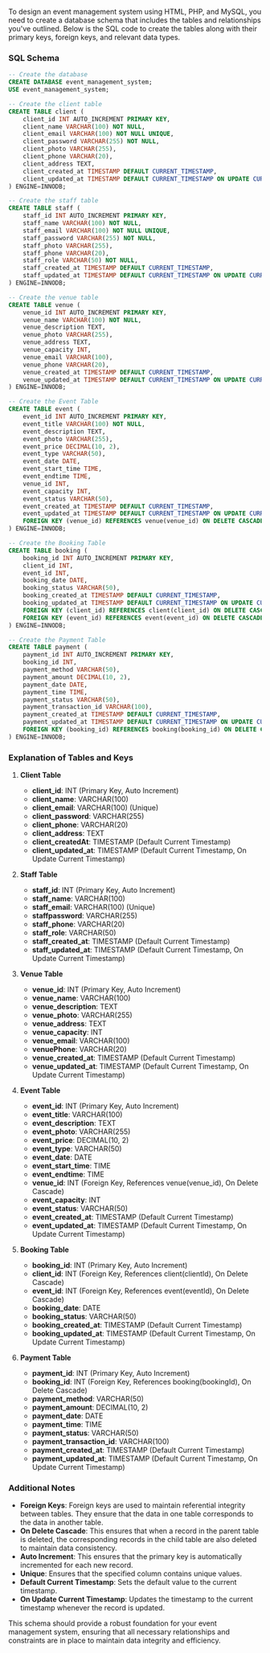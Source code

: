 To design an event management system using HTML, PHP, and MySQL, you need to create a database schema that includes the tables and relationships you've outlined. Below is the SQL code to create the tables along with their primary keys, foreign keys, and relevant data types.

### SQL Schema

```sql
-- Create the database
CREATE DATABASE event_management_system;
USE event_management_system;

-- Create the client table
CREATE TABLE client (
    client_id INT AUTO_INCREMENT PRIMARY KEY,
    client_name VARCHAR(100) NOT NULL,
    client_email VARCHAR(100) NOT NULL UNIQUE,
    client_password VARCHAR(255) NOT NULL,
    client_photo VARCHAR(255),
    client_phone VARCHAR(20),
    client_address TEXT,
    client_created_at TIMESTAMP DEFAULT CURRENT_TIMESTAMP,
    client_updated_at TIMESTAMP DEFAULT CURRENT_TIMESTAMP ON UPDATE CURRENT_TIMESTAMP
) ENGINE=INNODB;

-- Create the staff table
CREATE TABLE staff (
    staff_id INT AUTO_INCREMENT PRIMARY KEY,
    staff_name VARCHAR(100) NOT NULL,
    staff_email VARCHAR(100) NOT NULL UNIQUE,
    staff_password VARCHAR(255) NOT NULL,
    staff_photo VARCHAR(255),
    staff_phone VARCHAR(20),
    staff_role VARCHAR(50) NOT NULL,
    staff_created_at TIMESTAMP DEFAULT CURRENT_TIMESTAMP,
    staff_updated_at TIMESTAMP DEFAULT CURRENT_TIMESTAMP ON UPDATE CURRENT_TIMESTAMP
) ENGINE=INNODB;

-- Create the venue table
CREATE TABLE venue (
    venue_id INT AUTO_INCREMENT PRIMARY KEY,
    venue_name VARCHAR(100) NOT NULL,
    venue_description TEXT,
    venue_photo VARCHAR(255),
    venue_address TEXT,
    venue_capacity INT,
    venue_email VARCHAR(100),
    venue_phone VARCHAR(20),
    venue_created_at TIMESTAMP DEFAULT CURRENT_TIMESTAMP,
    venue_updated_at TIMESTAMP DEFAULT CURRENT_TIMESTAMP ON UPDATE CURRENT_TIMESTAMP
) ENGINE=INNODB;

-- Create the Event Table
CREATE TABLE event (
    event_id INT AUTO_INCREMENT PRIMARY KEY,
    event_title VARCHAR(100) NOT NULL,
    event_description TEXT,
    event_photo VARCHAR(255),
    event_price DECIMAL(10, 2),
    event_type VARCHAR(50),
    event_date DATE,
    event_start_time TIME,
    event_endtime TIME,
    venue_id INT,
    event_capacity INT,
    event_status VARCHAR(50),
    event_created_at TIMESTAMP DEFAULT CURRENT_TIMESTAMP,
    event_updated_at TIMESTAMP DEFAULT CURRENT_TIMESTAMP ON UPDATE CURRENT_TIMESTAMP,
    FOREIGN KEY (venue_id) REFERENCES venue(venue_id) ON DELETE CASCADE
) ENGINE=INNODB;

-- Create the Booking Table
CREATE TABLE booking (
    booking_id INT AUTO_INCREMENT PRIMARY KEY,
    client_id INT,
    event_id INT,
    booking_date DATE,
    booking_status VARCHAR(50),
    booking_created_at TIMESTAMP DEFAULT CURRENT_TIMESTAMP,
    booking_updated_at TIMESTAMP DEFAULT CURRENT_TIMESTAMP ON UPDATE CURRENT_TIMESTAMP,
    FOREIGN KEY (client_id) REFERENCES client(client_id) ON DELETE CASCADE,
    FOREIGN KEY (event_id) REFERENCES event(event_id) ON DELETE CASCADE
) ENGINE=INNODB;

-- Create the Payment Table
CREATE TABLE payment (
    payment_id INT AUTO_INCREMENT PRIMARY KEY,
    booking_id INT,
    payment_method VARCHAR(50),
    payment_amount DECIMAL(10, 2),
    payment_date DATE,
    payment_time TIME,
    payment_status VARCHAR(50),
    payment_transaction_id VARCHAR(100),
    payment_created_at TIMESTAMP DEFAULT CURRENT_TIMESTAMP,
    payment_updated_at TIMESTAMP DEFAULT CURRENT_TIMESTAMP ON UPDATE CURRENT_TIMESTAMP,
    FOREIGN KEY (booking_id) REFERENCES booking(booking_id) ON DELETE CASCADE
) ENGINE=INNODB;
```

### Explanation of Tables and Keys

1. **Client Table**
   - **client_id**: INT (Primary Key, Auto Increment)
   - **client_name**: VARCHAR(100)
   - **client_email**: VARCHAR(100) (Unique)
   - **client_password**: VARCHAR(255)
   - **client_phone**: VARCHAR(20)
   - **client_address**: TEXT
   - **client_createdAt**: TIMESTAMP (Default Current Timestamp)
   - **client_updated_at**: TIMESTAMP (Default Current Timestamp, On Update Current Timestamp)

2. **Staff Table**
   - **staff_id**: INT (Primary Key, Auto Increment)
   - **staff_name**: VARCHAR(100)
   - **staff_email**: VARCHAR(100) (Unique)
   - **staffpassword**: VARCHAR(255)
   - **staff_phone**: VARCHAR(20)
   - **staff_role**: VARCHAR(50)
   - **staff_created_at**: TIMESTAMP (Default Current Timestamp)
   - **staff_updated_at**: TIMESTAMP (Default Current Timestamp, On Update Current Timestamp)

3. **Venue Table**
   - **venue_id**: INT (Primary Key, Auto Increment)
   - **venue_name**: VARCHAR(100)
   - **venue_description**: TEXT
   - **venue_photo**: VARCHAR(255)
   - **venue_address**: TEXT
   - **venue_capacity**: INT
   - **venue_email**: VARCHAR(100)
   - **venuePhone**: VARCHAR(20)
   - **venue_created_at**: TIMESTAMP (Default Current Timestamp)
   - **venue_updated_at**: TIMESTAMP (Default Current Timestamp, On Update Current Timestamp)

4. **Event Table**
   - **event_id**: INT (Primary Key, Auto Increment)
   - **event_title**: VARCHAR(100)
   - **event_description**: TEXT
   - **event_photo**: VARCHAR(255)
   - **event_price**: DECIMAL(10, 2)
   - **event_type**: VARCHAR(50)
   - **event_date**: DATE
   - **event_start_time**: TIME
   - **event_endtime**: TIME
   - **venue_id**: INT (Foreign Key, References venue(venue_id), On Delete Cascade)
   - **event_capacity**: INT
   - **event_status**: VARCHAR(50)
   - **event_created_at**: TIMESTAMP (Default Current Timestamp)
   - **event_updated_at**: TIMESTAMP (Default Current Timestamp, On Update Current Timestamp)

5. **Booking Table**
   - **booking_id**: INT (Primary Key, Auto Increment)
   - **client_id**: INT (Foreign Key, References client(clientId), On Delete Cascade)
   - **event_id**: INT (Foreign Key, References event(eventId), On Delete Cascade)
   - **booking_date**: DATE
   - **booking_status**: VARCHAR(50)
   - **booking_created_at**: TIMESTAMP (Default Current Timestamp)
   - **booking_updated_at**: TIMESTAMP (Default Current Timestamp, On Update Current Timestamp)

6. **Payment Table**
   - **payment_id**: INT (Primary Key, Auto Increment)
   - **booking_id**: INT (Foreign Key, References booking(bookingId), On Delete Cascade)
   - **payment_method**: VARCHAR(50)
   - **payment_amount**: DECIMAL(10, 2)
   - **payment_date**: DATE
   - **payment_time**: TIME
   - **payment_status**: VARCHAR(50)
   - **payment_transaction_id**: VARCHAR(100)
   - **payment_created_at**: TIMESTAMP (Default Current Timestamp)
   - **payment_updated_at**: TIMESTAMP (Default Current Timestamp, On Update Current Timestamp)

### Additional Notes
- **Foreign Keys**: Foreign keys are used to maintain referential integrity between tables. They ensure that the data in one table corresponds to the data in another table.
- **On Delete Cascade**: This ensures that when a record in the parent table is deleted, the corresponding records in the child table are also deleted to maintain data consistency.
- **Auto Increment**: This ensures that the primary key is automatically incremented for each new record.
- **Unique**: Ensures that the specified column contains unique values.
- **Default Current Timestamp**: Sets the default value to the current timestamp.
- **On Update Current Timestamp**: Updates the timestamp to the current timestamp whenever the record is updated.

This schema should provide a robust foundation for your event management system, ensuring that all necessary relationships and constraints are in place to maintain data integrity and efficiency.